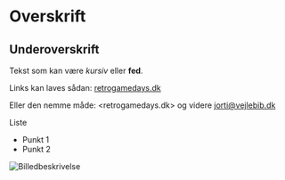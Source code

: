 <!-- BEGIN ARISE ------------------------------
Title:: "Titel"

Author:: "Retro Game Days"
Description:: "Beskrivelse"
Language:: "dk"
Thumbnail:: ""
Published Date:: "2025-05-02"
Modified Date:: "2025-05-02"

---- END ARISE \\ DO NOT MODIFY THIS LINE ---->

# Overskrift

## Underoverskrift

Tekst som kan være *kursiv* eller **fed**.

Links kan laves sådan: [retrogamedays.dk](retrogamedays.dk "Valgfri tooltip")

Eller den nemme måde: <retrogamedays.dk> og videre <jorti@vejlebib.dk>

Liste
* Punkt 1
* Punkt 2

![](billede.jpg "Billedbeskrivelse")

